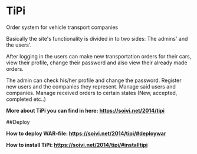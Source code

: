 # TiPi

Order system for vehicle transport companies

Basically the site's functionality is divided in to two sides: The admins' and the users'.

After logging in the users can make new transportation orders for their cars, view their profile, change their password and also view their already made orders.

The admin can check his/her profile and change the password. Register new users and the companies they represent. Manage said users and companies. Manage received orders to certain states (New, accepted, completed etc..)

**More about TiPi you can find in here: https://soivi.net/2014/tipi**

##Deploy

**How to deploy WAR-file: https://soivi.net/2014/tipi/#deploywar**

**How to install TiPi: https://soivi.net/2014/tipi/#installtipi**